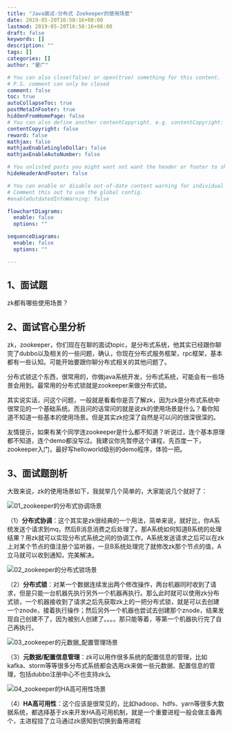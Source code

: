 ```yaml
---
title: "Java面试-分布式 Zookeeper的使用场景"
date: 2019-05-20T16:50:16+08:00
lastmod: 2019-05-20T16:50:16+08:00
draft: false
keywords: []
description: ""
tags: []
categories: []
author: "瞿广"

# You can also close(false) or open(true) something for this content.
# P.S. comment can only be closed
comment: false
toc: true
autoCollapseToc: true
postMetaInFooter: true
hiddenFromHomePage: false
# You can also define another contentCopyright. e.g. contentCopyright: "This is another copyright."
contentCopyright: false
reward: false
mathjax: false
mathjaxEnableSingleDollar: false
mathjaxEnableAutoNumber: false

# You unlisted posts you might want not want the header or footer to show
hideHeaderAndFooter: false

# You can enable or disable out-of-date content warning for individual post.
# Comment this out to use the global config.
#enableOutdatedInfoWarning: false

flowchartDiagrams:
  enable: false
  options: ""

sequenceDiagrams: 
  enable: false
  options: ""

---
```



## 1、面试题

zk都有哪些使用场景？

<!--more-->



## 2、面试官心里分析

zk，zookeeper，你们现在在聊的面试topic，是分布式系统，他其实已经跟你聊完了dubbo以及相关的一些问题，确认，你现在分布式服务框架，rpc框架，基本都有一些认知。可能开始要跟你聊分布式相关的其他问题了。

分布式锁这个东西，很常用的，你做java系统开发，分布式系统，可能会有一些场景会用到。最常用的分布式锁就是zookeeper来做分布式锁。

其实说实话，问这个问题，一般就是看看你是否了解zk，因为zk是分布式系统中很常见的一个基础系统。而且问的话常问的就是说zk的使用场景是什么？看你知道不知道一些基本的使用场景。但是其实zk挖深了自然是可以问的很深很深的。

友情提示，如果有某个同学连zookeeper是什么都不知道？听说过，连个基本原理都不知道，连个demo都没写过。我建议你先暂停这个课程，先百度一下，zookeeper入门，最好写helloworld级别的demo程序，体验一把。

## 3、面试题剖析

大致来说，zk的使用场景如下，我就举几个简单的，大家能说几个就好了：

![01_zookeeper的分布式协调场景](/img/01_zookeeper的分布式协调场景.png)

（1）**分布式协调**：这个其实是zk很经典的一个用法，简单来说，就好比，你A系统发送个请求到mq，然后B消息消费之后处理了。那A系统如何知道B系统的处理结果？用zk就可以实现分布式系统之间的协调工作。A系统发送请求之后可以在zk上对某个节点的值注册个监听器，一旦B系统处理完了就修改zk那个节点的值，A立马就可以收到通知，完美解决。

![02_zookeeper的分布式锁场景](/img/02_zookeeper的分布式锁场景.png)

（2）**分布式锁**：对某一个数据连续发出两个修改操作，两台机器同时收到了请求，但是只能一台机器先执行另外一个机器再执行。那么此时就可以使用zk分布式锁，一个机器接收到了请求之后先获取zk上的一把分布式锁，就是可以去创建一个znode，接着执行操作；然后另外一个机器也尝试去创建那个znode，结果发现自己创建不了，因为被别人创建了。。。。那只能等着，等第一个机器执行完了自己再执行。


![03_zookeeper的元数据_配置管理场景](/img/03_zookeeper的元数据_配置管理场景.png)

（3）**元数据/配置信息管理**：zk可以用作很多系统的配置信息的管理，比如kafka、storm等等很多分布式系统都会选用zk来做一些元数据、配置信息的管理，包括dubbo注册中心不也支持zk么

![04_zookeeper的HA高可用性场景](/img/04_zookeeper的HA高可用性场景.png)

（4）**HA高可用性**：这个应该是很常见的，比如hadoop、hdfs、yarn等很多大数据系统，都选择基于zk来开发HA高可用机制，就是一个重要进程一般会做主备两个，主进程挂了立马通过zk感知到切换到备用进程



